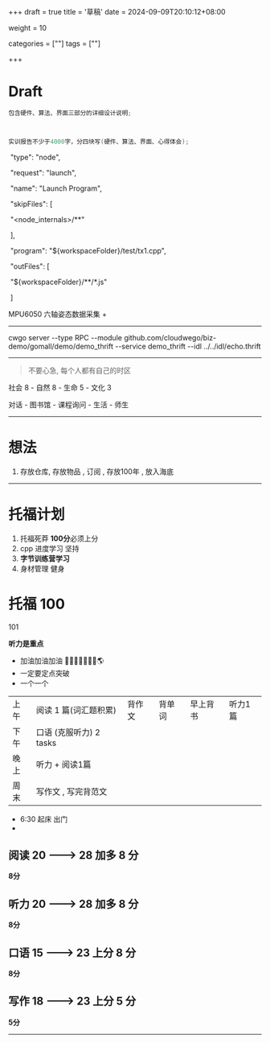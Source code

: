 +++
draft = true
title = '草稿'
date = 2024-09-09T20:10:12+08:00

weight = 10

categories = [""] 
tags = [""]

+++

# Draft

```c
包含硬件、算法、界面三部分的详细设计说明;



实训报告不少于4000字，分四块写(硬件、算法、界面、心得体会);

```













​      "type": "node",

​      "request": "launch",

​      "name": "Launch Program",

​      "skipFiles": [

​        "<node_internals>/**"

​      ],

​      "program": "${workspaceFolder}/test/tx1.cpp",

​      "outFiles": [

​        "${workspaceFolder}/**/*.js"

​      ]





MPU6050 六轴姿态数据采集 + 

-------



cwgo server --type RPC --module github.com/cloudwego/biz-demo/gomall/demo/demo_thrift  --service demo_thrift  --idl ../../idl/echo.thrift







--------

> 不要心急, 每个人都有自己的时区



社会 8 - 自然 8  - 生命 5 - 文化 3

对话 - 图书馆 - 课程询问 - 生活 - 师生  





***



# 想法

1. 存放仓库, 存放物品 , 订阅 , 存放100年 , 放入海底

-----

# 托福计划

1. 托福死莽  **100分**必须上分
2. cpp 进度学习 坚持
3. **字节训练营学习**
4. 身材管理 健身 





# 托福 100  

101



**听力是重点**



- 加油加油加油 🗽🗽🗽🗽🗽🗽🗽🌎
- 一定要定点突破
- 一个一个



|      |                         |        |        |          |         |
| ---- | ----------------------- | ------ | ------ | -------- | ------- |
| 上午 | 阅读 1 篇(词汇题积累)   | 背作文 | 背单词 | 早上背书 | 听力1篇 |
| 下午 | 口语 (克服听力) 2 tasks |        |        |          |         |
| 晚上 | 听力 + 阅读1篇          |        |        |          |         |
| 周末 | 写作文 , 写完背范文     |        |        |          |         |



- 6:30 起床 出门
- 







## 阅读  20 ---> 28 加多 **8** 分



**8分**





## 听力 20 ---> 28 加多 8 分



**8分**





## 口语 15 ---> 23  上分 8 分 



**8分**





## 写作 18 ---> 23  上分 5 分 



**5分**

---









